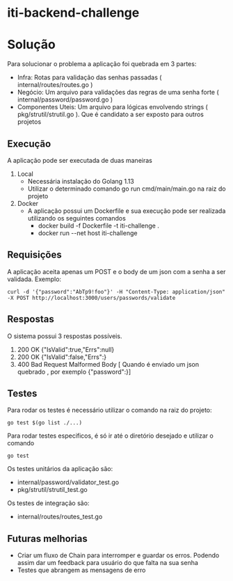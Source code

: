 # iti-backend-challenge

# Solução
Para solucionar o problema a aplicação foi quebrada em 3 partes: 
 
- Infra: Rotas para validação das senhas passadas ( internal/routes/routes.go )
- Negócio: Um arquivo para validações das regras de uma senha forte ( internal/password/password.go )
- Componentes Uteis: Um arquivo para lógicas envolvendo strings ( pkg/strutil/strutil.go ). Que é candidato a ser exposto para outros projetos
 

## Execução
A aplicação pode ser executada de duas maneiras
1. Local
    - Necessária instalação do Golang 1.13
    - Utilizar o determinado comando go run cmd/main/main.go na raiz do projeto
2. Docker
    - A aplicação possui um Dockerfile e sua execução pode ser realizada utilizando os seguintes comandos
        - docker build -f Dockerfile -t iti-challenge .
        -  docker run --net host iti-challenge


## Requisições
A aplicação aceita apenas um POST e o body de um json com a senha a ser validada. Exemplo: 
```
curl -d '{"password":"AbTp9!foo"}' -H "Content-Type: application/json" -X POST http://localhost:3000/users/passwords/validate
```
 
## Respostas 
O sistema possui 3 respostas possíveis. 
1. 200 OK {"IsValid":true,"Errs":null}
2. 200 OK {"IsValid":false,"Errs":<Array com lista de erros da senha>}
3. 400 Bad Request  Malformed Body  [ Quando é enviado um json quebrado , por exemplo  {"password":}]
 
## Testes
Para rodar os testes é necessário utilizar o comando na raiz do projeto:
```   
go test $(go list ./...) 
```

Para rodar testes especificos, é só ir até o diretório desejado e utilizar o comando
```   
go test
```

Os testes unitários da aplicação são: 
- internal/password/validator_test.go
- pkg/strutil/strutil_test.go

Os testes de integração são:
- internal/routes/routes_test.go


## Futuras melhorias
- Criar um fluxo de Chain para interromper e guardar os erros. 
Podendo assim dar um feedback para usuário do que falta na sua senha
- Testes que abrangem as mensagens de erro

